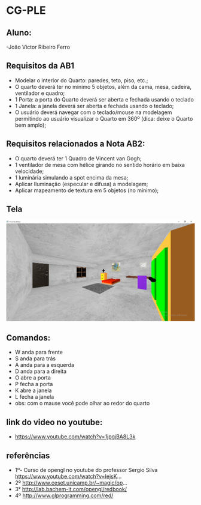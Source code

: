 # CG-PLE

## Aluno:
-João Victor Ribeiro Ferro

## Requisitos da AB1
- Modelar o interior do Quarto: paredes, teto, piso, etc.; 
- O quarto deverá ter no mínimo 5 objetos, além da cama, mesa, cadeira, ventilador e quadro; 
- 1 Porta: a porta do Quarto deverá ser aberta e fechada usando o teclado
- 1 Janela: a janela deverá ser aberta e fechada usando o teclado;
- O usuário deverá navegar com o teclado/mouse na modelagem permitindo ao usuário visualizar o Quarto em 360º (dica: deixe o Quarto bem amplo); 

## Requisitos relacionados a Nota AB2:
- O quarto deverá ter 1 Quadro de Vincent van Gogh; 
- 1 ventilador de mesa com hélice girando no sentido horário em baixa velocidade; 
- 1 luminária simulando a spot encima da mesa; 
- Aplicar Iluminação (especular e difusa) a modelagem;
- Aplicar mapeamento de textura em 5 objetos (no mínimo);

## Tela
![alt text](https://github.com/joaovictorferro/CG-PLE/blob/main/images/tela1.PNG)

## Comandos:
- W anda para frente
- S anda para trás
- A anda para a esquerda
- D anda para a direita
- O abre a porta
- P fecha a porta
- K abre a janela
- L fecha a janela
- obs: com o mause você pode olhar ao redor do quarto

## link do video no youtube:
- https://www.youtube.com/watch?v=1jpgjBA8L3k

## referências
- 1º- Curso de opengl no youtube do professor Sergio Silva https://www.youtube.com/watch?v=IejsK...
- 2º http://www.ceset.unicamp.br/~magic/op...
- 3° http://lab.bachem-it.com/opengl/redbook/
- 4º http://www.glprogramming.com/red/
